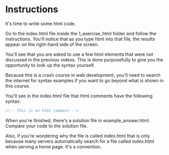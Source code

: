 # Instructions

It's time to write some html code.

Go to the index.html file inside the 1_exercise_html folder and follow the instructions. You'll notice that as you type html into that file, the results appear on the right-hand side of the screen.

You'll see that you are asked to use a few html elements that were not discussed in the previous videos. This is done purposefully to give you the opportunity to look up the syntax yourself.

Because this is a crash course in web development, you'll need to search the internet for syntax examples if you want to go beyond what is shown in this course.

You'll see in the index.html file that html comments have the following syntax:
```html
<!-- This is an html comment -->
```
When you're finished, there's a solution file in example_answer.html. Compare your code to the solution file.

Also, if you're wondering why the file is called index.html that is only because many servers automatically search for a file called index.html when serving a home page. It's a convention.
